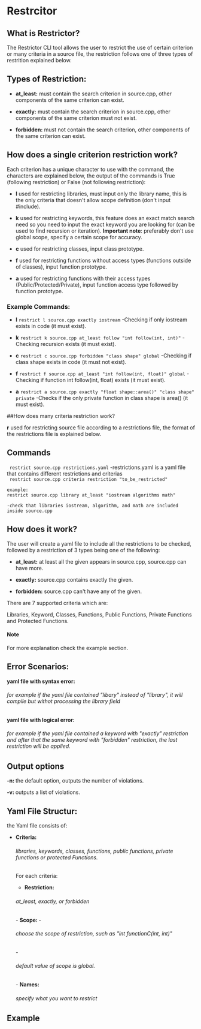 # Restrcitor

## What is Restrictor? 
The Restrictor CLI tool allows the user to restrict the use of certain criterion or many criteria in a source file, the restriction follows one of three types of restrition explained below.

## Types of Restriction:
- <strong>at_least:</strong> must contain the search criterion in source.cpp, other components of the same criterion can exist.

- <strong>exactly:</strong> must contain the search criterion in source.cpp, other components of the same criterion must not exist.

- <strong>forbidden:</strong> must not contain the search criterion, other components of the same criterion can exist.

## How does a single criterion restriction work?
Each criterion has a unique character to use with the command, the characters are explained below, the output of the commands is True (following restriction) or False (not following restriction):

- <strong>l</strong> used for restricting libraries, must input only the library name, this is the only criteria that doesn't allow scope definition (don't input #include).

- <strong>k</strong> used for restricting keywords, this feature does an exact match search need so you need to input the exact keyword you are looking for (can be used to find recursion or iteration). <strong>Important note</strong>: preferably don't use global scope, specify a certain scope for accuracy.

- <strong>c</strong> used for restricting classes, input class prototype.

- <strong>f</strong> used for restricting functions without access types (functions outside of classes), input function prototype.

- <strong>a</strong> used for restricting functions with their access types (Public/Protected/Private), input function access type followed by function prototype.

### Example Commands:
- <strong>l</strong> `restrict l source.cpp exactly iostream` -Checking if only iostream exists in code (it must exist).

- <strong>k</strong> `restrict k source.cpp at_least follow "int follow(int, int)"` -Checking recursion exists (it must exist).

- <strong>c</strong> `restrict c source.cpp forbidden "class shape" global` -Checking if class shape exists in code (it must not exist).

- <strong>f</strong> `restrict f source.cpp at_least "int follow(int, float)" global` -Checking if function int follow(int, float) exists (it must exist).

- <strong>a</strong> `restrict a source.cpp exactly "float shape::area()" "class shape" private` -Checks if the only private function in class shape is area() (it must exist).

##How does many criteria restriction work?

<strong>r</strong> used for restricting source file according to a restrictions file, the format of the restrictions file is explained below.

## Commands
` restrict source.cpp restrictions.yaml` -restrictions.yaml is a yaml file that contains different restrictions and criterias  
` restrict source.cpp criteria restriction "to_be_restricted"`
    
    example:
    restrict source.cpp library at_least "iostream algorithms math"
    
    -check that libraries iostream, algorithm, and math are included inside source.cpp

## How does it work?
The user will create a yaml file to include all the restrictions to be checked, followed by a restriction of 3 types being one of the following:

- <strong>at_least:</strong> at least all the given appears in source.cpp, source.cpp can have more.

- <strong>exactly:</strong> source.cpp contains exactly the given.

- <strong>forbidden:</strong> source.cpp can't have any of the given.

There are 7 supported criteria which are:

Libraries, Keyword, Classes, Functions, Public Functions, Private Functions and Protected Functions.

<div class="bs-callout bs-callout-warning">
  <h4>Note</h4>
  For more explanation check the example section.
</div>

## Error Scenarios:
<strong> yaml file with syntax error: </strong>
<h6> for example if the yaml file contained "libary" instead of "library", it will compile but withot processing the library field </h6>

<strong> yaml file with logical error: </strong>
<h6> for example if the yaml file contained a keyword with "exactly" restriction and after that the same keyword with "forbidden" restriction, the last restriction will be applied. </h6>

## Output options
<strong> -n: </strong> 
the default option, outputs the number of violations. 

<strong> -v: </strong> outputs a list of violations. 

## Yaml File Structur:
the Yaml file consists of:

- <strong> Criteria: </strong>  <h6> libraries, keywords, classes, functions, public functions, private functions or protected Functions.</h6>
    For each criteria:

    - <strong> Restriction: </strong>
    <h6> at_least, exactly, or forbidden</h6>
    - <strong> Scope: </strong> 
        - <h6> choose the scope of restriction, such as "int functionC(int, int)" </h6>
        - <h6> default value of scope is global. </h6>
    - <strong> Names: </strong>
    <h6> specify what you want to restrict

## Example
